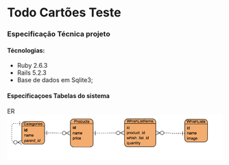 # Todo Cartões Teste

### Especificação Técnica projeto

#### Técnologias:
- Ruby 2.6.3
- Rails 5.2.3
- Base de dados em Sqlite3;

#### Especificaçoes Tabelas do sistema

ER
![ER!](/assets/er.png)


